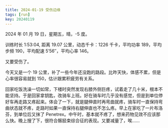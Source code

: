 ```yaml
---
title: 2024-01-19 受伤边缘
tags: [run]
key: 20240119
---
```


2024 年 01 月 19 日，星期五，晴，-5 度。

训练时长 1:53:04, 距离 19.07 公里，动态千卡：1226 千卡，平均功率 189，平均步频 190，平均配速 5&prime;56&prime;&prime;，平均心率 146。

又要受伤了。

<!--more-->

今天又是一个 19 公里，补了一些今年还没跑的路段。比昨天快，体感不累，但是心率很容易就到 150，估计跟累积疲劳有关系。

回家吃饭洗澡一切如常，下楼时突然发现右膝外侧巨疼，试着走了几十米，根本不能坚持。于是回家拿钥匙，改骑车上班。好在骑车时几乎没有感觉，但是到单位停好车再走路又疼起来。体会了一下，就是腿伸直时再弯曲就疼，骑车时一直保持弯曲状态就不疼，走路时如果一直保持右腿伸直也不怎么疼。早上在家吃了一片布洛芬，到单位后又抹了 Penetrex。中午时，基本就不疼了，想来药物见效不应该那么快。晚上搜了下，很符合髂胫束综合征的表现。又要减量了，唉……

<div class="strava-embed-placeholder" data-embed-type="activity" data-embed-id="10586394905" data-style="standard"></div><script src="https://strava-embeds.com/embed.js"></script>

